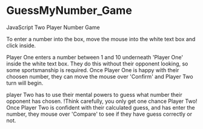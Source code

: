 # GuessMyNumber_Game

<!-- description -->

JavaScript Two Player Number Game

<!-- Beginner friendly tips -->

To enter a number into the box, move the mouse into the white text box and click inside.

<!-- How to play -->

<!-- Player One -->

Player One enters a number between 1 and 10 underneath 'Player One' inside the white text box. They do this without their opponent looking, so some sportsmanship is required. Once Player One is happy with their choosen number, they can move the mouse over 'Confirm' and Player Two turn will begin.

<!-- Player Two -->

player Two has to use their mental powers to guess what number their opponent has chosen. !Think carefully, you only get one chance Player Two! Once Player Two is confident with their calculated guess, and has enter the number, they mouse over 'Compare' to see if they have guess correctly or not.
